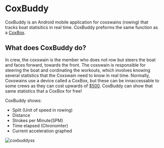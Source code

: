 # CoxBuddy
CoxBuddy is an Android mobile application for coxswains (rowing) that tracks boat statisitics in real time. CoxBuddy preforms the same function as a [CoxBox](https://nksports.com/coxbox-gps). 
## What does CoxBuddy do?
In crew, the coxswain is the member who does not row but steers the boat and faces forward, towards the front.
The coxswain is responsible for steering the boat and cordinating the workouts, which involves knowing several statistics that the Coxswain
need to know in real time. Normally, Coxswains use a device called a CoxBox, but these can be innaccessable to some crews as they can cost upwards
of [$500](https://nksports.com/coxbox-gps). CoxBuddy can show that same statistics that a CoxBox for free! <br>

CoxBuddy shows:<br>
* Split (Unit of speed in rowing)
* Distance
* Strokes per Minute(SPM)
* Time elapsed (Chronomter)
* Current acceleration graphed

![coxbuddyss](https://user-images.githubusercontent.com/40778747/225027690-1c4311ed-d56a-4476-bd0e-cc9234ce456e.png)

